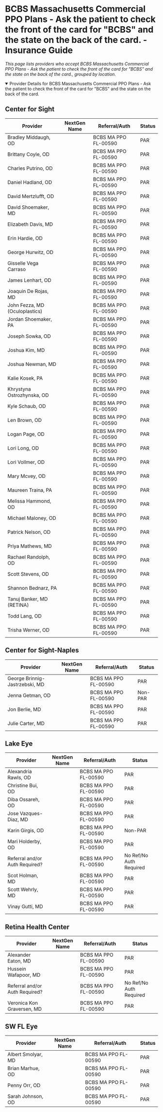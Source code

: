 # BCBS Massachusetts Commercial PPO Plans - Ask the patient to check the front of the card for "BCBS" and the state on the back of the card. - Insurance Guide

*This page lists providers who accept BCBS Massachusetts Commercial PPO Plans - Ask the patient to check the front of the card for "BCBS" and the state on the back of the card., grouped by location.*

<details open><summary>Provider Details for BCBS Massachusetts Commercial PPO Plans - Ask the patient to check the front of the card for "BCBS" and the state on the back of the card.</summary>

## Center for Sight

| Provider | NextGen Name | Referral/Auth | Status |
|----------|-------------|--------------|--------|
| Bradley Middaugh, OD |  | BCBS MA PPO FL-00590 | PAR |
| Brittany Coyle, OD |  | BCBS MA PPO FL-00590 | PAR |
| Charles Putrino, OD |  | BCBS MA PPO FL-00590 | PAR |
| Daniel Hadland, OD |  | BCBS MA PPO FL-00590 | PAR |
| David Mertzlufft, OD |  | BCBS MA PPO FL-00590 | PAR |
| David Shoemaker, MD |  | BCBS MA PPO FL-00590 | PAR |
| Elizabeth Davis, MD |  | BCBS MA PPO FL-00590 | PAR |
| Erin Hardie, OD |  | BCBS MA PPO FL-00590 | PAR |
| George Hurwitz, OD |  | BCBS MA PPO FL-00590 | PAR |
| Gisselle Vega Carraso |  | BCBS MA PPO FL-00590 | PAR |
| James Lenhart, OD |  | BCBS MA PPO FL-00590 | PAR |
| Joaquin De Rojas, MD |  | BCBS MA PPO FL-00590 | PAR |
| John Fezza, MD (Oculoplastics) |  | BCBS MA PPO FL-00590 | PAR |
| Jordan Shoemaker, PA |  | BCBS MA PPO FL-00590 | PAR |
| Joseph Sowka, OD |  | BCBS MA PPO FL-00590 | PAR |
| Joshua Kim, MD |  | BCBS MA PPO FL-00590 | PAR |
| Joshua Newman, MD |  | BCBS MA PPO FL-00590 | PAR |
| Kalie Kosek, PA |  | BCBS MA PPO FL-00590 | PAR |
| Khrystyna Ostrozhynska, OD |  | BCBS MA PPO FL-00590 | PAR |
| Kyle Schaub, OD |  | BCBS MA PPO FL-00590 | PAR |
| Len Brown, OD |  | BCBS MA PPO FL-00590 | PAR |
| Logan Page, OD |  | BCBS MA PPO FL-00590 | PAR |
| Lori Long, OD |  | BCBS MA PPO FL-00590 | PAR |
| Lori Vollmer, OD |  | BCBS MA PPO FL-00590 | PAR |
| Mary Mcvey, OD |  | BCBS MA PPO FL-00590 | PAR |
| Maureen Traina, PA |  | BCBS MA PPO FL-00590 | PAR |
| Melissa Hammond, OD |  | BCBS MA PPO FL-00590 | PAR |
| Michael Maloney, OD |  | BCBS MA PPO FL-00590 | PAR |
| Patrick Nelson, OD |  | BCBS MA PPO FL-00590 | PAR |
| Priya Mathews, MD |  | BCBS MA PPO FL-00590 | PAR |
| Rachael Randolph, OD |  | BCBS MA PPO FL-00590 | PAR |
| Scott Stevens, OD |  | BCBS MA PPO FL-00590 | PAR |
| Shannon Bednarz, PA |  | BCBS MA PPO FL-00590 | PAR |
| Tanuj Banker, MD (RETINA) |  | BCBS MA PPO FL-00590 | PAR |
| Todd Lang, OD |  | BCBS MA PPO FL-00590 | PAR |
| Trisha Werner, OD |  | BCBS MA PPO FL-00590 | PAR |

## Center for Sight-Naples

| Provider | NextGen Name | Referral/Auth | Status |
|----------|-------------|--------------|--------|
| George Brinnig-Jastrzebski, MD |  | BCBS MA PPO FL-00590 | PAR |
| Jenna Getman, OD |  | BCBS MA PPO FL-00590 | Non-PAR |
| Jon Berlie, MD |  | BCBS MA PPO FL-00590 | PAR |
| Julie Carter, MD |  | BCBS MA PPO FL-00590 | PAR |

## Lake Eye 

| Provider | NextGen Name | Referral/Auth | Status |
|----------|-------------|--------------|--------|
| Alexandria Rawls, OD |  | BCBS MA PPO FL-00590 | PAR |
| Christine Bui, OD |  | BCBS MA PPO FL-00590 | PAR |
| Diba Ossareh, OD |  | BCBS MA PPO FL-00590 | PAR |
| Jose Vazques-Diaz, MD |  | BCBS MA PPO FL-00590 | PAR |
| Karin Girgis, OD |  | BCBS MA PPO FL-00590 | Non-PAR |
| Mari Holderby, OD |  | BCBS MA PPO FL-00590 | PAR |
| Referral and/or Auth Required? |  | BCBS MA PPO FL-00590 | No Ref/No Auth Required |
| Scot Holman, MD |  | BCBS MA PPO FL-00590 | PAR |
| Scott Wehrly, MD |  | BCBS MA PPO FL-00590 | PAR |
| Vinay Gutti, MD |  | BCBS MA PPO FL-00590 | PAR |

## Retina Health Center

| Provider | NextGen Name | Referral/Auth | Status |
|----------|-------------|--------------|--------|
| Alexander Eaton, MD |  | BCBS MA PPO FL-00590 | PAR |
| Hussein Wafapoor, MD |  | BCBS MA PPO FL-00590 | PAR |
| Referral and/or Auth Required? |  | BCBS MA PPO FL-00590 | No Ref/No Auth Required |
| Veronica Kon Graversen, MD |  | BCBS MA PPO FL-00590 | PAR |

## SW FL Eye

| Provider | NextGen Name | Referral/Auth | Status |
|----------|-------------|--------------|--------|
| Albert Smolyar, MD |  | BCBS MA PPO FL-00590 | PAR |
| Brian Marhue, OD |  | BCBS MA PPO FL-00590 | PAR |
| Penny Orr, OD |  | BCBS MA PPO FL-00590 | PAR |
| Sarah Johnson, OD |  | BCBS MA PPO FL-00590 | PAR |

</details>

